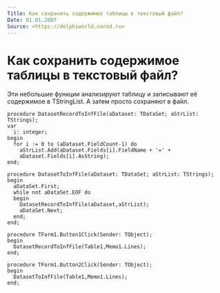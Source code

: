```yaml
---
Title: Как сохранить содержимое таблицы в текстовый файл?
Date: 01.01.2007
Source: <https://delphiworld.narod.ru>
---
```



Как сохранить содержимое таблицы в текстовый файл?
==================================================

Эти небольшие функции анализируют таблицу и записывают её содержимое в
TStringList. А затем просто сохраняют в файл.

    procedure DatasetRecordToInfFile(aDataset: TDataSet; aStrList: TStrings);
    var
      i: integer;
    begin
      for i := 0 to (aDataset.FieldCount-1) do
        aStrList.Add(aDataset.Fields[i].FieldName + '=' +
        aDataset.Fields[i].AsString);
    end;
     
    procedure DatasetToInfFile(aDataset: TDataSet; aStrList: TStrings);
    begin
      aDataSet.First;
      while not aDataSet.EOF do
      begin
        DatasetRecordToInfFile(aDataset,aStrList);
        aDataSet.Next;
      end;
    end;
     
    procedure TForm1.Button1Click(Sender: TObject);
    begin
      DatasetRecordToInfFile(Table1,Memo1.Lines);
    end;
     
    procedure TForm1.Button2Click(Sender: TObject);
    begin
      DatasetToInfFile(Table1,Memo1.Lines);
    end;

